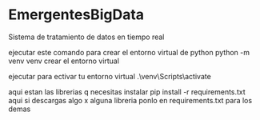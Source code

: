 # EmergentesBigData
Sistema de tratamiento de datos en tiempo real 

ejecutar este comando para crear el entorno virtual de python
python -m venv venv  crear el entorno virtual 

ejecutar para ectivar tu entorno virtual
.\venv\Scripts\activate

aqui estan las librerias q necesitas instalar
pip install -r requirements.txt
 aqui si descargas algo x alguna libreria ponlo en requirements.txt para los demas
